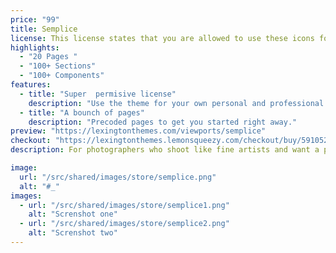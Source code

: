 ```yaml
---
price: "99"
title: Semplice
license: This license states that you are allowed to use these icons for your own personal and professional purposes, but you cannot sell or give them away to others in their original or altered form. It is important to read the entire license agreement for further details.
highlights:
  - "20 Pages "
  - "100+ Sections"
  - "100+ Components"
features:
  - title: "Super  permisive license"
    description: "Use the theme for your own personal and professional purposes."
  - title: "A bounch of pages"
    description: "Precoded pages to get you started right away."
preview: "https://lexingtonthemes.com/viewports/semplice"
checkout: "https://lexingtonthemes.lemonsqueezy.com/checkout/buy/59105270-55f2-42b0-9728-3094f40f86f4"
description: For photographers who shoot like fine artists and want a portfolio site that looks as intentional as their work — not like it came preloaded with lorem ipsum and regret.

image:
  url: "/src/shared/images/store/semplice.png"
  alt: "#_"
images:
  - url: "/src/shared/images/store/semplice1.png"
    alt: "Screnshot one"
  - url: "/src/shared/images/store/semplice2.png"
    alt: "Screnshot two"
---
```

